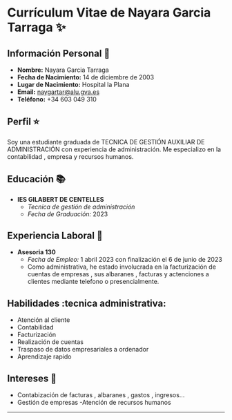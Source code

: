 # **Currículum Vitae de Nayara Garcia Tarraga** :sparkles:

## **Información Personal** :mag_right:
- **Nombre:** Nayara Garcia Tarraga
- **Fecha de Nacimiento:** 14 de diciembre de 2003
- **Lugar de Nacimiento:** Hospital la Plana
- **Email:** naygartar@alu.gva.es
- **Teléfono:** +34 603 049 310

## **Perfil** :star:
Soy una estudiante graduada de TECNICA DE GESTIÓN AUXILIAR DE ADMINISTRACIÓN con experiencia de administración. Me especializo en la contabilidad , empresa y recursos humanos.
## **Educación** :books:
- **IES GILABERT DE CENTELLES**
  - *Tecnica de gestión de administración*
  - *Fecha de Graduación:* 2023

## **Experiencia Laboral** :briefcase:
- **Asesoria 130**
  - *Fecha de Empleo:* 1 abril 2023 con finalización el 6 de junio de 2023
  - Como administrativa, he estado involucrada en la facturización de cuentas de empresas , sus albaranes , facturas y actenciones a clientes mediante telefono o presencialmente.

## **Habilidades** :tecnica administrativa:
- Atención al cliente
- Contabilidad
- Facturización
- Realización de cuentas
- Traspaso de datos empresariales a ordenador
- Aprendizaje rapido



## **Intereses** :broom:
- Contabización de facturas , albaranes , gastos , ingresos...
- Gestión de empresas
-Atención de recursos humanos


---

